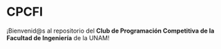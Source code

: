 # CPCFI
¡Bienvenid@s al repositorio del **Club de Programación Competitiva de la Facultad de Ingeniería** de la UNAM!
